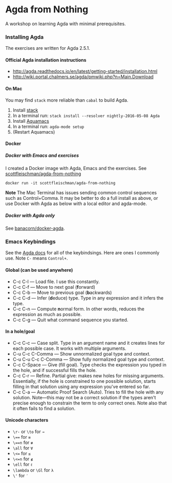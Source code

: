 # Agda from Nothing

A workshop on learning Agda with minimal prerequisites.

### Installing Agda
The exercises are written for Agda 2.5.1.

#### Official Agda installation instructions
* http://agda.readthedocs.io/en/latest/getting-started/installation.html
* http://wiki.portal.chalmers.se/agda/pmwiki.php?n=Main.Download

#### On Mac
You may find `stack` more reliable than `cabal` to build Agda.

1. Install [stack](http://docs.haskellstack.org/en/stable/install_and_upgrade/#mac-os-x)
2. In a terminal run: `stack install --resolver nightly-2016-05-08 Agda`
3. Install [Aquamacs](http://aquamacs.org/)
4. In a terminal run: `agda-mode setup`
5. (Restart Aquamacs)

#### Docker

##### Docker with Emacs and exercises
I created a Docker image with Agda, Emacs and the exercises. See [scottfleischman/agda-from-nothing](https://hub.docker.com/r/scottfleischman/agda-from-nothing/)

`docker run -it scottfleischman/agda-from-nothing`

**Note** The Mac Terminal has issues sending common control sequences such as Control+Comma. It may be better to do a full install as above, or use Docker with Agda as below with a local editor and agda-mode.

##### Docker with Agda only
See [banacorn/docker-agda](https://github.com/banacorn/docker-agda).

### Emacs Keybindings
See the [Agda docs](http://agda.readthedocs.io/en/latest/tools/emacs-mode.html) for all of the keybindsings. Here are ones I commonly use. Note `C-` means `Control+`.

#### Global (can be used anywhere)
* C-c C-l — Load file. I use this constantly.
* C-c C-f	— Move to next goal (**f**orward)
* C-c C-b — Move to previous goal (**b**ackwards)
* C-c C-d — Infer (**d**educe) type. Type in any expression and it infers the type.
* C-c C-n — Compute **n**ormal form. In other words, reduces the expression as much as possible.
* C-c C-g — Quit what command sequence you started.

#### In a hole/goal
* C-c C-c — Case split. Type in an argument name and it creates lines for each possible case. It works with multiple arguments.
* C-u C-c C-Comma — Show unnormalized goal type and context.
* C-u C-u C-c C-Comma — Show fully normalized goal type and context.
* C-c C-Space — Give (fill goal). Type checks the expression you typed in the hole, and if successful fills the hole.
* C-c C-r — Refine. Partial give: makes new holes for missing arguments. Essentially, if the hole is constrained to one possible solution, starts filling in that solution using any expression you've entered so far.
* C-c C-a — Automatic Proof Search (Auto). Tries to fill the hole with any solution. Note—this may not be a correct solution if the types aren't precise enough to constrain the term to only correct ones. Note also that it often fails to find a solution.

#### Unicode characters
* `\r-` or `\to` for `→`
* `\==` for `≡`
* `\==n` for `≢`
* `\all` for `∀`
* `\<=` for `≤`
* `\<=n` for `≰`
* `\ell` for `ℓ`
* `\lambda` or `\Gl` for `λ`
* `\'` for `′`
